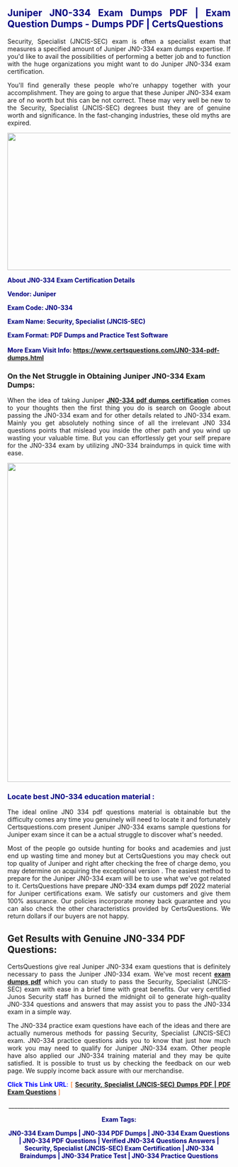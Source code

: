 <h2 style="text-align: justify;"><span style="color: #000080;">Juniper JN0-334 Exam Dumps PDF | Exam Question Dumps - Dumps PDF | CertsQuestions</span></h2>
<p style="text-align: justify;">Security, Specialist (JNCIS-SEC) exam is often a specialist exam that measures a specified amount of Juniper  JN0-334 exam dumps expertise. If you'd like to avail the possibilities of performing a better job and to function with the huge organizations you might want to do Juniper JN0-334 exam certification.</p>
<p style="text-align: justify;">You'll find generally these people who're unhappy together with your accomplishment. They are going to argue that these Juniper  JN0-334 exam are of no worth but this can be not correct. These may very well be new to the Security, Specialist (JNCIS-SEC) degrees bust they are of genuine worth and significance. In the fast-changing industries, these old myths are expired.</p>
<p><img style="display: block; margin-left: auto; margin-right: auto;" src="https://i.imgur.com/eaP4ae9.png" width="840" height="310" /></p>
<p><span style="color: #000080;"><strong>About JN0-334 Exam Certification Details</strong></span></p>
<p><span style="color: #000080;"><strong>Vendor: Juniper<br /></strong></span></p>
<p><span style="color: #000080;"><strong>Exam Code: JN0-334</strong></span></p>
<p><span style="color: #000080;"><strong>Exam Name: Security, Specialist (JNCIS-SEC)</strong></span></p>
<p><span style="color: #000080;"><strong>Exam Format: PDF Dumps and Practice Test Software<br /><br />More Exam Visit Info: <span style="color: #ff6600;"><a href="https://www.certsquestions.com/JN0-334-pdf-dumps.html">https://www.certsquestions.com/JN0-334-pdf-dumps.html</a></span></strong></span></p>
<h3>On the Net Struggle in Obtaining Juniper JN0-334 Exam Dumps:</h3>
<p style="text-align: justify;">When the idea of taking Juniper <a href="https://www.certsquestions.com/JN0-334-pdf-dumps.html"><strong> JN0-334 pdf dumps certification</strong></a> comes to your thoughts then the first thing you do is search on Google about passing the JN0-334 exam and for other details related to JN0-334 exam. Mainly you get absolutely nothing since of all the irrelevant JN0 334 questions points that mislead you inside the other path and you wind up wasting your valuable time. But you can effortlessly get your self prepare for the JN0-334 exam by utilizing JN0-334 braindumps in quick time with ease.</p>
<p><a href="https://www.certsquestions.com/JN0-334-pdf-dumps.html"><img style="display: block; margin-left: auto; margin-right: auto;" src="https://i.imgur.com/pxhoKQ2.png" width="720" /></a></p>
<h3><span style="color: #000080;">Locate best  JN0-334 education material :</span></h3>
<p style="text-align: justify;">The ideal online JN0 334 pdf questions material is obtainable but the difficulty comes any time you genuinely will need to locate it and fortunately Certsquestions.com present Juniper JN0-334 exams sample questions for Juniper  exam since it can be a actual struggle to discover what's needed.</p>
<p style="text-align: justify;">Most of the people go outside hunting for books and academies and just end up wasting time and money but at CertsQuestions you may check out top quality of Juniper  and right after checking the free of charge demo, you may determine on acquiring the exceptional version . The easiest method to prepare for the Juniper JN0-334 exam will be to use what we've got related to it. CertsQuestions have <span style="color: #000000;">prepare JN0-334 exam dumps pdf 2022</span> material for Juniper certifications exam. We satisfy our customers and give them 100% assurance. Our policies incorporate money back guarantee and you can also check the other characteristics provided by CertsQuestions. We return dollars if our buyers are not happy.</p>
<h2>Get Results with Genuine JN0-334 PDF Questions:</h2>
<p style="text-align: justify;">CertsQuestions give real Juniper JN0-334 exam questions that is definitely necessary to pass the Juniper  JN0-334 exam. We've most recent<strong>&nbsp;<a href="https://www.certsquestions.com/">exam dumps pdf</a></strong>&nbsp;which you can study to pass the Security, Specialist (JNCIS-SEC) exam with ease in a brief time with great benefits. Our very certified Junos Security staff has burned the midnight oil to generate high-quality JN0-334 questions and answers that may assist you to pass the JN0-334 exam in a simple way.</p>
<p style="text-align: justify;">The JN0-334 practice exam questions have each of the ideas and there are actually numerous methods for passing Security, Specialist (JNCIS-SEC) exam. JN0-334 practice questions aids you to know that just how much work you may need to qualify for Juniper  JN0-334 exam. Other people have also applied our JN0-334 training material and they may be quite satisfied. It is possible to trust us by checking the feedback on our web page. We supply income back assure with our merchandise.</p>
<p style="text-align: justify;"><span style="color: #0000ff;"><strong>Click This Link URL</strong>:</span> <span style="color: #ff6600;">[ <strong><a href="https://www.certsquestions.com/junos-security-certification.html">Security, Specialist (JNCIS-SEC) Dumps PDF | PDF Exam Questions</a></strong> ]</span></p>
<p style="text-align: center;">______________________________________________________________________________</p>
<p style="text-align: center;"><span style="color: #000080;"><strong>Exam Tags:</strong></span></p>
<p style="text-align: center;"><span style="color: #000080;"><strong>JN0-334 Exam Dumps | JN0-334 PDF Dumps | JN0-334 Exam Questions | JN0-334 PDF Questions | Verified JN0-334 Questions Answers | Security, Specialist (JNCIS-SEC) Exam Certification | JN0-334 Braindumps | JN0-334 Pratice Test | JN0-334 Practice Questions</strong></span></p>
